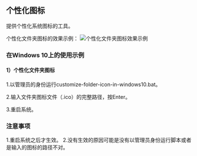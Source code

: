 ## 个性化图标
提供个性化系统图标的工具。

个性化文件夹图标的效果示例：
![个性化文件夹图标效果示例](https://github.com/connorgame/res/raw/master/customize-file-icon-1.png)

### 在Windows 10上的使用示例

#### 1）个性化文件夹图标

  1.以管理员的身份运行customize-folder-icon-in-windows10.bat。

  2.输入文件夹图标文件（.ico）的完整路径，按Enter。

  3.重启系统。

### 注意事项

1.重启系统之后才生效。
2.没有生效的原因可能是没有以管理员身份运行脚本或者是输入的图标的路径不对。
